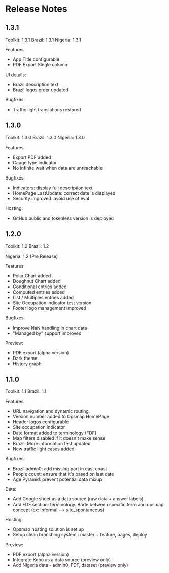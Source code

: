 # Release Notes

## 1.3.1

Toolkit: 1.3.1
Brazil: 1.3.1
Nigeria: 1.3.1

Features:

- App Title configurable
- PDF Export SIngle column

UI details:

- Brazil description text
- Brazil logos order updated

Bugfixes:

- Traffic light translations restored

## 1.3.0

Toolkit: 1.3.0
Brazil: 1.3.0
Nigeria: 1.3.0

Features:

- Export PDF added
- Gauge type indicator
- No infinite wait when data are unreachable

Bugfixes:

- Indicators: display full description text
- HomePage LastUpdate: correct date is displayed
- Security improved: avoid use of eval

Hosting:

- GitHub public and tokenless version is deployed

## 1.2.0

Toolkit: 1.2
Brazil: 1.2

Nigeria: 1.2 (Pre Release)

Features:

- Polar Chart added
- Doughnut Chart added
- Conditional entries added
- Computed entries added
- List / Multiples entries added
- Site Occupation indicator test version
- Footer logo management improved

Bugfixes:

- Improve NaN handling in chart data
- "Managed by" support improved

Preview:

- PDF export (alpha version)
- Dark theme
- History graph

## 1.1.0

Toolkit: 1.1
Brazil: 1.1

Features:

- URL navigation and dynamic routing.
- Version number added to Opsmap HomePage
- Header logos configurable
- Site occupation indicator
- Date format added to terminology (FDF)
- Map filters disabled if it doesn't make sense
- Brazil: More information test updated
- New traffic light cases added

Bugfixes:

- Brazil admin0: add missing part in east coast
- People count: ensure that it's based on last date
- Age Pyramid: prevent potential data mixup

Data:

- Add Google sheet as a data source (raw data + answer labels)
- Add FDF section: terminology. Bride between specific term and opsmap concept (ex: Informal --> site_spontaneous)

Hosting:

- Opsmap hosting solution is set up
- Setup clean branching system : master + feature, pages, deploy

Preview:

- PDF export (alpha version)
- Integrate Kobo as a data source (preview only)
- Add Nigeria data - admin0, FDF, dataset (preview only)
